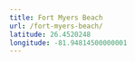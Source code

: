 ```yaml
---
title: Fort Myers Beach
url: /fort-myers-beach/
latitude: 26.4520248
longitude: -81.94814500000001
---
```


